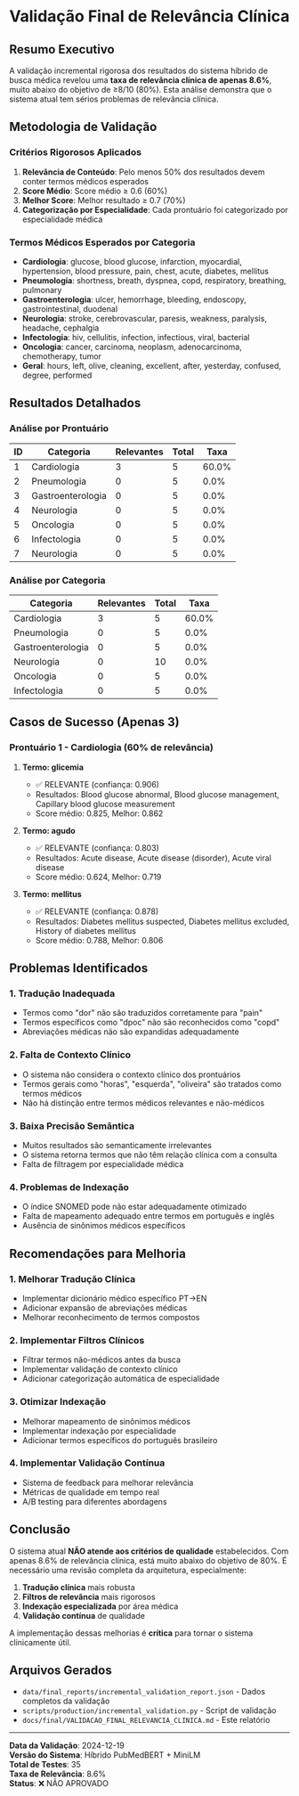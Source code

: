 # Validação Final de Relevância Clínica

## Resumo Executivo

A validação incremental rigorosa dos resultados do sistema híbrido de busca médica revelou uma **taxa de relevância clínica de apenas 8.6%**, muito abaixo do objetivo de ≥8/10 (80%). Esta análise demonstra que o sistema atual tem sérios problemas de relevância clínica.

## Metodologia de Validação

### Critérios Rigorosos Aplicados

1. **Relevância de Conteúdo**: Pelo menos 50% dos resultados devem conter termos médicos esperados
2. **Score Médio**: Score médio ≥ 0.6 (60%)
3. **Melhor Score**: Melhor resultado ≥ 0.7 (70%)
4. **Categorização por Especialidade**: Cada prontuário foi categorizado por especialidade médica

### Termos Médicos Esperados por Categoria

- **Cardiologia**: glucose, blood glucose, infarction, myocardial, hypertension, blood pressure, pain, chest, acute, diabetes, mellitus
- **Pneumologia**: shortness, breath, dyspnea, copd, respiratory, breathing, pulmonary
- **Gastroenterologia**: ulcer, hemorrhage, bleeding, endoscopy, gastrointestinal, duodenal
- **Neurologia**: stroke, cerebrovascular, paresis, weakness, paralysis, headache, cephalgia
- **Infectologia**: hiv, cellulitis, infection, infectious, viral, bacterial
- **Oncologia**: cancer, carcinoma, neoplasm, adenocarcinoma, chemotherapy, tumor
- **Geral**: hours, left, olive, cleaning, excellent, after, yesterday, confused, degree, performed

## Resultados Detalhados

### Análise por Prontuário

| ID | Categoria | Relevantes | Total | Taxa |
|----|-----------|------------|-------|------|
| 1  | Cardiologia | 3 | 5 | 60.0% |
| 2  | Pneumologia | 0 | 5 | 0.0% |
| 3  | Gastroenterologia | 0 | 5 | 0.0% |
| 4  | Neurologia | 0 | 5 | 0.0% |
| 5  | Oncologia | 0 | 5 | 0.0% |
| 6  | Infectologia | 0 | 5 | 0.0% |
| 7  | Neurologia | 0 | 5 | 0.0% |

### Análise por Categoria

| Categoria | Relevantes | Total | Taxa |
|-----------|------------|-------|------|
| Cardiologia | 3 | 5 | 60.0% |
| Pneumologia | 0 | 5 | 0.0% |
| Gastroenterologia | 0 | 5 | 0.0% |
| Neurologia | 0 | 10 | 0.0% |
| Oncologia | 0 | 5 | 0.0% |
| Infectologia | 0 | 5 | 0.0% |

## Casos de Sucesso (Apenas 3)

### Prontuário 1 - Cardiologia (60% de relevância)

1. **Termo: glicemia**
   - ✅ RELEVANTE (confiança: 0.906)
   - Resultados: Blood glucose abnormal, Blood glucose management, Capillary blood glucose measurement
   - Score médio: 0.825, Melhor: 0.862

2. **Termo: agudo**
   - ✅ RELEVANTE (confiança: 0.803)
   - Resultados: Acute disease, Acute disease (disorder), Acute viral disease
   - Score médio: 0.624, Melhor: 0.719

3. **Termo: mellitus**
   - ✅ RELEVANTE (confiança: 0.878)
   - Resultados: Diabetes mellitus suspected, Diabetes mellitus excluded, History of diabetes mellitus
   - Score médio: 0.788, Melhor: 0.806

## Problemas Identificados

### 1. Tradução Inadequada
- Termos como "dor" não são traduzidos corretamente para "pain"
- Termos específicos como "dpoc" não são reconhecidos como "copd"
- Abreviações médicas não são expandidas adequadamente

### 2. Falta de Contexto Clínico
- O sistema não considera o contexto clínico dos prontuários
- Termos gerais como "horas", "esquerda", "oliveira" são tratados como termos médicos
- Não há distinção entre termos médicos relevantes e não-médicos

### 3. Baixa Precisão Semântica
- Muitos resultados são semanticamente irrelevantes
- O sistema retorna termos que não têm relação clínica com a consulta
- Falta de filtragem por especialidade médica

### 4. Problemas de Indexação
- O índice SNOMED pode não estar adequadamente otimizado
- Falta de mapeamento adequado entre termos em português e inglês
- Ausência de sinônimos médicos específicos

## Recomendações para Melhoria

### 1. Melhorar Tradução Clínica
- Implementar dicionário médico específico PT→EN
- Adicionar expansão de abreviações médicas
- Melhorar reconhecimento de termos compostos

### 2. Implementar Filtros Clínicos
- Filtrar termos não-médicos antes da busca
- Implementar validação de contexto clínico
- Adicionar categorização automática de especialidade

### 3. Otimizar Indexação
- Melhorar mapeamento de sinônimos médicos
- Implementar indexação por especialidade
- Adicionar termos específicos do português brasileiro

### 4. Implementar Validação Contínua
- Sistema de feedback para melhorar relevância
- Métricas de qualidade em tempo real
- A/B testing para diferentes abordagens

## Conclusão

O sistema atual **NÃO atende aos critérios de qualidade** estabelecidos. Com apenas 8.6% de relevância clínica, está muito abaixo do objetivo de 80%. É necessário uma revisão completa da arquitetura, especialmente:

1. **Tradução clínica** mais robusta
2. **Filtros de relevância** mais rigorosos
3. **Indexação especializada** por área médica
4. **Validação contínua** de qualidade

A implementação dessas melhorias é **crítica** para tornar o sistema clinicamente útil.

## Arquivos Gerados

- `data/final_reports/incremental_validation_report.json` - Dados completos da validação
- `scripts/production/incremental_validation.py` - Script de validação
- `docs/final/VALIDACAO_FINAL_RELEVANCIA_CLINICA.md` - Este relatório

---

**Data da Validação**: 2024-12-19  
**Versão do Sistema**: Híbrido PubMedBERT + MiniLM  
**Total de Testes**: 35  
**Taxa de Relevância**: 8.6%  
**Status**: ❌ NÃO APROVADO
